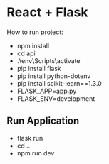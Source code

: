 # React + Flask 

How to run project:
- npm install
- cd api
- .\env\Scripts\activate 
- pip install flask
- pip install python-dotenv
- pip install scikit-learn==1.3.0
- FLASK_APP=app.py
- FLASK_ENV=development

## Run Application
- flask run
- cd ..
- npm run dev